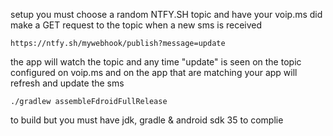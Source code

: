 setup you must choose a random NTFY.SH topic and have your voip.ms did make a GET request to the topic when a new sms is received

```https://ntfy.sh/mywebhook/publish?message=update```

the app will watch the topic and any time "update" is seen on the topic configured on voip.ms and on the app that are matching your app will refresh and update the sms


```./gradlew assembleFdroidFullRelease```

to build but you must have jdk, gradle & android sdk 35 to complie

